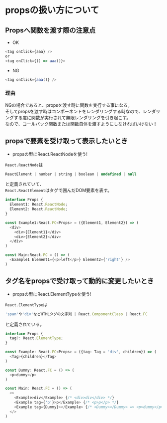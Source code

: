 # propsの扱い方について

## Propsへ関数を渡す際の注意点

- OK

```ts
<tag onClick={aaa} />
or
<tag onClick={() => aaa()}>
```

- NG

```ts
<tag onClick={aaa()} />
```

### 理由

NGの場合であると、propsを渡す時に関数を実行する事になる。  
そしてpropsを渡す時はコンポーネントをレンダリングする時なので、レンダリングする度に関数が実行されて無限レンダリングを引き起こす。  
なので、コールバック関数または関数自体を渡すようにしなければいけない！

## propsで要素を受け取って表示したいとき

- propsの型にReact.ReactNodeを使う!

`React.ReactNode`は  
```ts
ReactElement | number | string | boolean | undefined | null
```
と定義されていて、  
`React.ReactElement`はタグで囲んだDOM要素を表す。

```ts
interface Props {
  Element1: React.ReactNode;
  Element2: React.ReactNode;
}

const Example1:React.FC<Props> = ({Element1, Element2}) => (
  <div>
    <div>{Element1}</div>
    <div>{Element2}</div>
  </div>
)

const Main:React.FC = () => (
  <Example1 Element1={<p>left</p>} Element2={'right'} />
)
```

## タグ名をpropsで受け取って動的に変更したいとき

- propsの型にReact.ElementTypeを使う!

`React.ElementType`は
```ts
'span'や'div'などHTMLタグの文字列 | React.ComponentClass | React.FC
```
と定義されている。

```ts
interface Props {
  tag?: React.ElementType;
}

const Example: React.FC<Props> = ({tag: Tag = 'div', children}) => (
  <Tag>{children}</Tag>
)

const Dummy: React.FC = () => (
  <p>dummy</p>
)

const Main: React.FC = () => (
  <>
    <Example>div</Example> {/* <div>div</div> */}
    <Example tag={'p'}>p</Example> {/* <p>p</p> */}
    <Example tag={Dummy}></Example> {/* <Dummy></Dummy> => <p>dummy</p> */}
  </>
)
```
